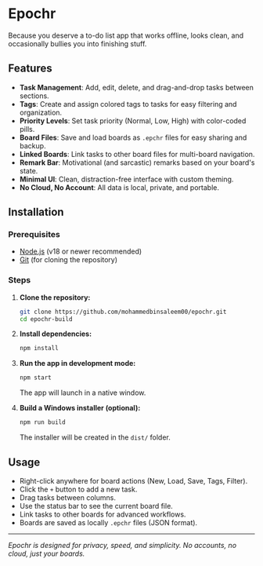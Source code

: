 # Epochr

Because you deserve a to-do list app that works offline, looks clean, and occasionally bullies you into finishing stuff.

## Features
- **Task Management**: Add, edit, delete, and drag-and-drop tasks between sections.
- **Tags**: Create and assign colored tags to tasks for easy filtering and organization.
- **Priority Levels**: Set task priority (Normal, Low, High) with color-coded pills.
- **Board Files**: Save and load boards as `.epchr` files for easy sharing and backup.
- **Linked Boards**: Link tasks to other board files for multi-board navigation.
- **Remark Bar**: Motivational (and sarcastic) remarks based on your board's state.
- **Minimal UI**: Clean, distraction-free interface with custom theming.
- **No Cloud, No Account**: All data is local, private, and portable.

## Installation

### Prerequisites
- [Node.js](https://nodejs.org/) (v18 or newer recommended)
- [Git](https://git-scm.com/) (for cloning the repository)

### Steps
1. **Clone the repository:**
   ```sh
   git clone https://github.com/mohammedbinsaleem00/epochr.git
   cd epochr-build
   ```
2. **Install dependencies:**
   ```sh
   npm install
   ```
3. **Run the app in development mode:**
   ```sh
   npm start
   ```
   The app will launch in a native window.

4. **Build a Windows installer (optional):**
   ```sh
   npm run build
   ```
   The installer will be created in the `dist/` folder.

## Usage
- Right-click anywhere for board actions (New, Load, Save, Tags, Filter).
- Click the `+` button to add a new task.
- Drag tasks between columns.
- Use the status bar to see the current board file.
- Link tasks to other boards for advanced workflows.
- Boards are saved as locally `.epchr` files (JSON format).


---

*Epochr is designed for privacy, speed, and simplicity. No accounts, no cloud, just your boards.*
